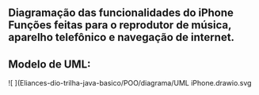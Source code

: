 ## Diagramação das funcionalidades do iPhone <BR> Funções feitas para o reprodutor de música, aparelho telefônico e navegação de internet.

## Modelo de UML:

![ ](Eliances-dio-trilha-java-basico/POO/diagrama/UML iPhone.drawio.svg
